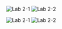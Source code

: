 ![Lab 2-1](https://user-images.githubusercontent.com/83974243/217536590-de84b0cb-6d7e-4314-a2e4-529e2da13db3.jpg)
![Lab 2-2](https://user-images.githubusercontent.com/83974243/217536579-232fb5f3-89f5-4f37-b39f-a11dba4bc629.jpg)

![Lab 2-1](https://user-images.githubusercontent.com/83974243/217537328-7b231fa7-4629-4c88-8f50-29a483a08bc4.jpg)
![Lab 2-2](https://user-images.githubusercontent.com/83974243/217537353-0ee6c0fc-8c7f-4cb9-bb3e-7ec1e034000f.jpg)
